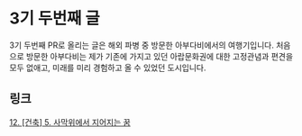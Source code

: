 # 3기 두번째 글
3기 두번째 PR로 올리는 글은 해외 파병 중 방문한 아부다비에서의 여행기입니다.
처음으로 방문한 아부다비는 제가 기존에 가지고 있던 아랍문화권에 대한 고정관념과 편견을 모두 없애고, 
미래를 미리 경험하고 올 수 있었던 도시입니다.

## 링크
[12. [건축] 5. 사막위에서 지어지는 꿈](https://makerjun.com/travel/building)


